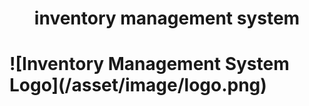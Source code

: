 <h1 align=center>inventory management system<h1>
![Inventory Management System Logo](/asset/image/logo.png)
